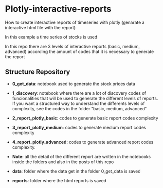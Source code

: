 # Plotly-interactive-reports
 How to create interactive reports of timeseries with plotly (genarate a interactive html file with the report)

 In this example a time series of stocks is used

 In this repo there are 3 levels of interactive reports (basic, medium, advanced) according the amount of codes that it is necessary to generate the report


## Structure Repository
- **0_get_data**: notebook used to generate the stock prices data

- **1_discovery**: notebook where there are a lot of discovery codes of funcionalities that will be used to generate the different levels of reports. If you want a structured way to understand the differents levels of complexity, see the codes in the folder "basic, medium, advanced"

- **2_report_plotly_basic**: codes to generate basic report codes complexity

- **3_report_plotly_medium**: codes to generate medium report codes complexity

- **4_report_plotly_advanced**: codes to generate advanced report codes complexity.

- **Note**: all the detail of the different report are written in the notebooks inside the folders and also in the posts of this repo

- **data**: folder where the data get in the folder 0_get_data is saved

- **reports**: folder where the html reports is saved
